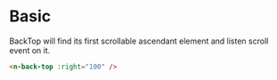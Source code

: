 # Basic

BackTop will find its first scrollable ascendant element and listen scroll event on it.

```html
<n-back-top :right="100" />
```
